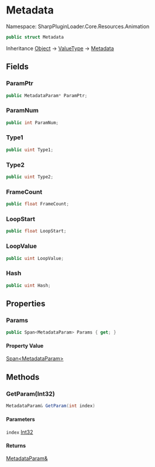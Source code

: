 # Metadata

Namespace: SharpPluginLoader.Core.Resources.Animation

```csharp
public struct Metadata
```

Inheritance [Object](https://docs.microsoft.com/en-us/dotnet/api/System.Object) → [ValueType](https://docs.microsoft.com/en-us/dotnet/api/System.ValueType) → [Metadata](./SharpPluginLoader.Core.Resources.Animation.Metadata.md)

## Fields

### **ParamPtr**

```csharp
public MetadataParam* ParamPtr;
```

### **ParamNum**

```csharp
public int ParamNum;
```

### **Type1**

```csharp
public uint Type1;
```

### **Type2**

```csharp
public uint Type2;
```

### **FrameCount**

```csharp
public float FrameCount;
```

### **LoopStart**

```csharp
public float LoopStart;
```

### **LoopValue**

```csharp
public uint LoopValue;
```

### **Hash**

```csharp
public uint Hash;
```

## Properties

### **Params**

```csharp
public Span<MetadataParam> Params { get; }
```

#### Property Value

[Span&lt;MetadataParam&gt;](https://docs.microsoft.com/en-us/dotnet/api/System.Span-1)<br>

## Methods

### **GetParam(Int32)**

```csharp
MetadataParam& GetParam(int index)
```

#### Parameters

`index` [Int32](https://docs.microsoft.com/en-us/dotnet/api/System.Int32)<br>

#### Returns

[MetadataParam&](./SharpPluginLoader.Core.Resources.Animation.MetadataParam.md)<br>
